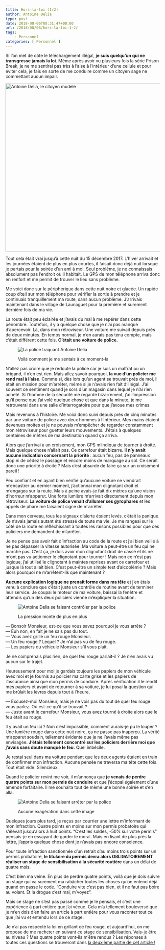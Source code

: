 ```yaml
---
title: Hors-la-loi (1/2)
author: Antoine Delia
type: post
date: 2018-08-06T08:31:47+00:00
url: /2018/08/06/hors-la-loi-1-2/
tags:
    - Personnel
categories: [ Personnel ]
---
```

Si l&#8217;on met de côte le téléchargement illégal, **je suis quelqu&#8217;un qui ne transgresse jamais la loi**. Même après avoir vu plusieurs fois la série Prison Break, je ne me sentirai pas très à l&#8217;aise à l&#8217;intérieur d&#8217;une cellule et pour éviter cela, je fais en sorte de me conduire comme un citoyen sage ne commettant aucun impair.

<img loading="lazy" class="aligncenter" title="" src="https://i0.wp.com/i.imgur.com/nY6Auw5.jpg?resize=1000%2C549&#038;ssl=1" alt="Antoine Delia, le citoyen modele" width="1000" height="549"  data-recalc-dims="1" /> 

Tout cela était vrai jusqu&#8217;à cette nuit du 15 décembre 2017. L&#8217;hiver arrivait et les journées étaient de plus en plus courtes, il faisait donc déjà nuit lorsque je partais pour la soirée d&#8217;un ami à moi. Seul problème, je ne connaissais absolument pas l&#8217;endroit où il habitait. Le GPS de mon téléphone arriva donc en renfort et me permit de trouver le lieu sans problème.

Me voici donc sur le périphérique dans cette nuit noire et glacée. Un rapide coup d’œil sur mon téléphone pour vérifier la sortie à prendre et je continuais tranquillement ma route, sans aucun problème. J&#8217;arrivais maintenant dans le village de Launaguet pour la première et surement dernière fois de ma vie.

La route était peu éclairée et j&#8217;avais du mal à me repérer dans cette pénombre. Toutefois, il y a quelque chose que je n&#8217;ai pas manqué d&#8217;apercevoir. Là, dans mon rétroviseur. Une voiture me suivait depuis près de deux minutes. En temps normal, je n&#8217;en aurais pas tenu compte, mais c&#8217;était différent cette fois. **C&#8217;était une voiture de police.**<figure class="wp-block-image">

<img src="https://i0.wp.com/i.imgur.com/Yc0PLti.png?w=1000&#038;ssl=1" alt="La police traquant Antoine Delia" data-recalc-dims="1" /> <figcaption>Voilà comment je me sentais à ce moment-là</figcaption></figure> 



N&#8217;allez pas croire que je redoute la police car je suis un malfrat ou un brigand, il n&#8217;en est rien. Mais allez savoir pourquoi, **la vue d&#8217;un policier me rend mal à l&#8217;aise**. Comme si, dès lors qu&#8217;un agent se trouvait près de moi, il était en mission pour m&#8217;arrêter, même si je n&#8217;avais rien fait d&#8217;illégal. J&#8217;ai souvent ce sentiment quand je sors d&#8217;un magasin dans lequel je n&#8217;ai rien acheté. Si l&#8217;homme de la sécurité me regarde bizarrement, j&#8217;ai l&#8217;impression qu&#8217;il pense que j&#8217;ai volé quelque chose et que dans la minute, je me retrouverai dans une salle d&#8217;interrogatoire pour que j&#8217;avoue mes crimes.

Mais revenons à l&#8217;histoire. Me voici donc suivi depuis près de cinq minutes par une voiture de police avec deux hommes à l&#8217;intérieur. Mes mains étaient devenues moites et je ne pouvais m&#8217;empêcher de regarder constamment mon rétroviseur pour guetter leurs mouvements. J&#8217;étais à quelques centaines de mètres de ma destination quand ça arriva.

Alors que j&#8217;arrivai à un croisement, mon GPS m&#8217;indiqua de tourner à droite. Mais quelque chose n&#8217;allait pas. Ce carrefour était bizarre. **Il n&#8217;y avait aucune indication concernant la priorité** : aucun feu, pas de panneaux stop ni de cédez le passage et encore moins de marquage au sol. Ce serait donc une priorité à droite ? Mais c&#8217;est absurde de faire ça sur un croisement pareil !

Peu confiant et en ayant bien vérifié qu&#8217;aucune voiture ne viendrait m&#8217;encastrer au dernier moment, j&#8217;actionnai mon clignotant droit et m&#8217;engagea sur la route. Mais à peine avais-je fait dix mètres qu&#8217;une vision d&#8217;horreur m&#8217;apparut. Une forte lumière m&#8217;arrivait directement depuis mon rétroviseur. **La voiture de police venait d&#8217;allumer ses gyrophares** et les appels de phare me faisaient signe de m&#8217;arrêter.

Dans mon cerveau, tous les signaux d&#8217;alerte étaient levés, c&#8217;était la panique. Je n&#8217;avais jamais autant été stressé de toute ma vie. Je me rangeai sur le côté de la route en réfléchissant à toutes les raisons possibles pour que ces policiers me demandent de m&#8217;arrêter. 

Je ne pense pas avoir fait d&#8217;infraction au code de la route et j&#8217;ai bien veillé à ne pas dépasser la vitesse autorisée. Ma voiture a peut-être un feu qui ne marche pas. C&#8217;est ça, je dois avoir mon clignotant droit de cassé et ils ne m&#8217;ont pas vu actionner le clignotant pour tourner ! Mais non ce n&#8217;est pas logique, j&#8217;ai utilisé le clignotant à maintes reprises avant ce carrefour et jusque là tout allait bien. C&#8217;est peut-être un simple test d&#8217;alcoolémie ? Mais alors pourquoi ne m&#8217;arrêtent-ils que maintenant ?

**Aucune explication logique ne prenait forme dans ma tête** et j&#8217;en étais venu à conclure que c&#8217;était juste un contrôle de routine avant de terminer leur service. Je coupai le moteur de ma voiture, baissai la fenêtre et attendis qu&#8217;un des deux policiers vienne m&#8217;expliquer la situation.<figure class="wp-block-image">

<img src="https://i0.wp.com/i.imgur.com/cW7nMFh.png?w=1000&#038;ssl=1" alt="Antoine Delia se faisant contrôler par la police" data-recalc-dims="1" /> <figcaption>La pression monte de plus en plus</figcaption></figure> 



— Bonsoir Monsieur, est-ce que vous savez pourquoi je vous arrête ?  
— Euh non, en fait je ne sais pas du tout.  
— Vous avez grillé un feu rouge Monsieur.  
— Un feu rouge ? Lequel ? Je n&#8217;ai pas vu de feu rouge.  
— Les papiers du véhicule Monsieur s&#8217;il vous plaît.

Je ne comprenais plus rien, de quel feu rouge parlait-il ? Je n&#8217;en avais vu aucun sur le trajet.

Heureusement pour moi je gardais toujours les papiers de mon véhicule avec moi et je fournis au policier ma carte grise et les papiers de l&#8217;assurance ainsi que mon permis de conduire. Après vérification il le rendit mes papiers et avant de retourner à sa voiture, je lui posai la question qui me brûlait les lèvres depuis tout à l&#8217;heure.

— Excusez-moi Monsieur, mais je ne vois pas du tout de quel feu rouge vous parlez. Où est-ce qu&#8217;il se trouvait ?  
— Juste avant le carrefour Monsieur, vous avez tourné à droite alors que le feu était au rouge.

Il y avait un feu ici ? Non c&#8217;est impossible, comment aurais-je pu le louper ? Une lumière rouge dans cette nuit noire, ça ne passe pas inaperçu. La vérité m&#8217;apparut soudain, tellement évidente que je ne l&#8217;avais même pas envisagée. **J&#8217;étais tellement concentré sur les policiers derrière moi que j&#8217;avais sans doute manqué le feu.** Quel imbécile.

Je restai seul dans ma voiture pendant que les deux agents étaient en train de confirmer mon infraction. Aucune pensée ne traversa ma tête cette fois. Tout était vide. Silencieux.

Quand le policier revint me voir, il m&#8217;annonça que **je venais de perdre quatre points sur mon permis de conduire** et que j’écopai également d&#8217;une amende forfaitaire. Il me souhaita tout de même une bonne soirée et s&#8217;en alla.<figure class="wp-block-image">

<img src="https://i0.wp.com/i.imgur.com/oQI5GV5.png?w=1000&#038;ssl=1" alt="Antoine Delia se faisant arrêter par la police" data-recalc-dims="1" /> <figcaption>Aucune exagération dans cette image</figcaption></figure> 



Quelques jours plus tard, je reçus par courrier une lettre m&#8217;informant de mon infraction. Quatre points en moins sur mon permis probatoire qui s&#8217;élevait jusqu&#8217;alors à huit points. &#8220;C&#8217;est les soldes, -50% sur votre permis&#8221; pensais-je en essayant de garder le moral. Mais en lisant de plus près la lettre, j&#8217;appris quelque chose dont je n&#8217;avais pas encore conscience.

Pour toute infraction sanctionnée d&#8217;un retrait d&#8217;au moins trois points sur un permis probatoire, **le titulaire du permis devra alors OBLIGATOIREMENT réaliser un stage de sensibilisation à la sécurité routière** dans un délai de quatre mois.

C&#8217;est bien ma veine. En plus de perdre quatre points, voilà que je dois suivre un stage qui va surement ma rabâcher toutes les choses qu&#8217;on entend déjà quand on passe le code. &#8220;Conduire vite c&#8217;est pas bien, et il ne faut pas boire au volant. Et la drogue c&#8217;est mal, m&#8217;voyez&#8221;.

Mais ce stage ne s&#8217;est pas passé comme je le pensais, et c&#8217;est une expérience à part entière que j&#8217;ai vécue. Cela m&#8217;a tellement bouleversé que je m&#8217;en dois d&#8217;en faire un article à part entière pour vous raconter tout ce que j&#8217;ai vu et entendu lors de ce stage.

Je n&#8217;ai pas respecté la loi en grillant ce feu rouge, et aujourd&#8217;hui, on me propose de me racheter en suivant ce stage de sensibilisation. Vais-je être au niveau ? Mes quatre points vont-ils m&#8217;être rendus ? Les réponses à toutes ces questions se trouveront dans [la deuxième partie de cet article !][1]

 [1]: https://blog.antoinedelia.fr/2018/09/02/hors-la-loi-2-2/